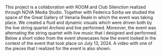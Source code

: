 This project is a collaboration with ROOM and Club Silenction realized through NOVA Media Studio. Together with Federica Sorba we studied the space of the Great Gallery of Venaria Reale in which the event was taking place. We created a fluid and dynamic visuals which were driven both by the live string quartet *Archeia* and live performed. Moreover, the event was alternating the string quartet with live music that I designed and performed. Below a short video from the event showcases how the event looked in the context of the event that took place on July 13, 2024. A video with one of the pieces that I realized for the event is also shown.